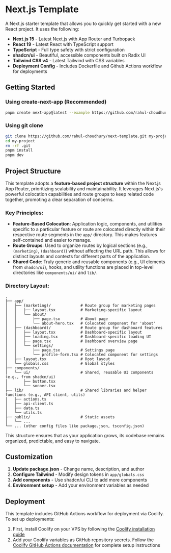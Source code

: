 # Next.js Template

A Next.js starter template that allows you to quickly get started with a new React project. It uses the following:

- **Next.js 15** - Latest Next.js with App Router and Turbopack
- **React 19** - Latest React with TypeScript support
- **TypeScript** - Full type safety with strict configuration
- **shadcn/ui** - Beautiful, accessible components built on Radix UI
- **Tailwind CSS v4** - Latest Tailwind with CSS variables
- **Deployment Config** - Includes Dockerfile and Github Actions workflow for deployments

## Getting Started

### Using create-next-app (Recommended)

```bash
pnpm create next-app@latest --example https://github.com/rahul-choudhury/next-template
```

### Using git clone

```bash
git clone https://github.com/rahul-choudhury/next-template.git my-project
cd my-project
rm -rf .git
pnpm install
pnpm dev
```

## Project Structure

This template adopts a **feature-based project structure** within the Next.js App Router, prioritizing scalability and maintainability. It leverages Next.js's powerful colocation capabilities and route groups to keep related code together, promoting a clear separation of concerns.

### Key Principles:

-   **Feature-Based Colocation**: Application logic, components, and utilities specific to a particular feature or route are colocated directly within their respective route segments in the `app/` directory. This makes features self-contained and easier to manage.
-   **Route Groups**: Used to organize routes by logical sections (e.g., `(marketing)`, `(dashboard)`) without affecting the URL path. This allows for distinct layouts and contexts for different parts of the application.
-   **Shared Code**: Truly generic and reusable components (e.g., UI elements from `shadcn/ui`), hooks, and utility functions are placed in top-level directories like `components/ui/` and `lib/`.

### Directory Layout:

```
.
├── app/
│   ├── (marketing)/             # Route group for marketing pages
│   │   ├── layout.tsx           # Marketing-specific layout
│   │   └── about/
│   │       ├── page.tsx         # About page
│   │       └── about-hero.tsx   # Colocated component for 'about'
│   ├── (dashboard)/             # Route group for dashboard features
│   │   ├── layout.tsx           # Dashboard-specific layout
│   │   ├── loading.tsx          # Dashboard-specific loading UI
│   │   ├── page.tsx             # Dashboard overview page
│   │   └── settings/
│   │       ├── page.tsx         # Settings page
│   │       └── profile-form.tsx # Colocated component for settings
│   ├── layout.tsx               # Root layout
│   └── globals.css              # Global styles
├── components/
│   └── ui/                      # Shared, reusable UI components (e.g., from shadcn/ui)
│       ├── button.tsx
│       └── sonner.tsx
├── lib/                         # Shared libraries and helper functions (e.g., API client, utils)
│   ├── actions.ts
│   ├── api-client.ts
│   ├── data.ts
│   └── utils.ts
├── public/                      # Static assets
│   └── ...
└── ... (other config files like package.json, tsconfig.json)
```

This structure ensures that as your application grows, its codebase remains organized, predictable, and easy to navigate.

## Customization

1. **Update package.json** - Change name, description, and author
2. **Configure Tailwind** - Modify design tokens in `app/globals.css`
3. **Add components** - Use shadcn/ui CLI to add more components
4. **Environment setup** - Add your environment variables as needed

## Deployment

This template includes GitHub Actions workflow for deployment via Coolify. To set up deployments:

1. First, install Coolify on your VPS by following the [Coolify installation guide](https://coolify.io/docs/installation)
2. Add your Coolify variables as GitHub repository secrets. Follow the [Coolify GitHub Actions documentation](https://coolify.io/docs/knowledge-base/git/github/github-actions) for complete setup instructions

